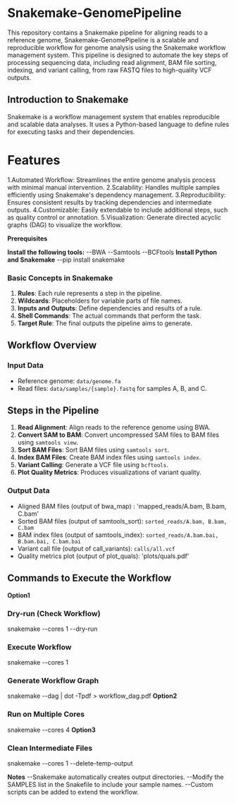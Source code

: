 # Snakemake-GenomePipeline
This repository contains a Snakemake pipeline for aligning reads to a reference genome, Snakemake-GenomePipeline is a scalable and reproducible workflow for genome analysis using the Snakemake workflow management system. This pipeline is designed to automate the key steps of processing sequencing data, including read alignment, BAM file sorting, indexing, and variant calling, from raw FASTQ files to high-quality VCF outputs.

## Introduction to Snakemake

Snakemake is a workflow management system that enables reproducible and scalable data analyses. It uses a Python-based language to define rules for executing tasks and their dependencies.
 
# Features
1.Automated Workflow: Streamlines the entire genome analysis process with minimal manual intervention.
2.Scalability: Handles multiple samples efficiently using Snakemake's dependency management.
3.Reproducibility: Ensures consistent results by tracking dependencies and intermediate outputs.
4.Customizable: Easily extendable to include additional steps, such as quality control or annotation.
5.Visualization: Generate directed acyclic graphs (DAG) to visualize the workflow.

**Prerequisites**

**Install the following tools:**
--BWA
--Samtools
--BCFtools
**Install Python and Snakemake**
--pip install snakemake

### Basic Concepts in Snakemake

1. **Rules**: Each rule represents a step in the pipeline.
2. **Wildcards**: Placeholders for variable parts of file names.
3. **Inputs and Outputs**: Define dependencies and results of a rule.
4. **Shell Commands**: The actual commands that perform the task.
5. **Target Rule**: The final outputs the pipeline aims to generate.

## Workflow Overview

### Input Data

- Reference genome: `data/genome.fa`
- Read files: `data/samples/{sample}.fastq` for samples A, B, and C.
  
## Steps in the Pipeline

1. **Read Alignment**: Align reads to the reference genome using BWA.
2. **Convert SAM to BAM**: Convert uncompressed SAM files to BAM files using `samtools view`.
3. **Sort BAM Files**: Sort BAM files using `samtools sort`.
4. **Index BAM Files**: Create BAM index files using `samtools index`.
5. **Variant Calling**: Generate a VCF file using `bcftools`.
6. **Plot Quality Metrics**: Produces visualizations of variant quality.

### Output Data
- Aligned BAM files (output of bwa_map) : 'mapped_reads/A.bam, B.bam, C.bam'
- Sorted BAM files (output of samtools_sort): `sorted_reads/A.bam, B.bam, C.bam`
- BAM index files (output of samtools_index): `sorted_reads/A.bam.bai, B.bam.bai, C.bam.bai`
- Variant call file (output of call_variants): `calls/all.vcf`
- Quality metrics plot (output of plot_quals): 'plots/quals.pdf'

## Commands to Execute the Workflow

**Option1**
### Dry-run (Check Workflow)
snakemake --cores 1 --dry-run
### Execute Workflow
snakemake --cores 1
### Generate Workflow Graph
snakemake --dag | dot -Tpdf > workflow_dag.pdf
**Option2**
### Run on Multiple Cores
snakemake --cores 4
**Option3**
### Clean Intermediate Files
snakemake --cores 1 --delete-temp-output

**Notes**
--Snakemake automatically creates output directories.
--Modify the SAMPLES list in the Snakefile to include your sample names.
--Custom scripts can be added to extend the workflow.

